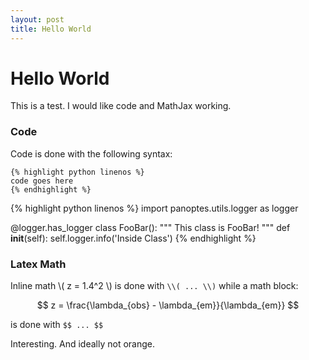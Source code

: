 ```yaml
---
layout: post
title: Hello World
---
```


# Hello World

This is a test. I would like code and MathJax working.

### Code

Code is done with the following syntax:

`{% highlight python linenos %}`   
`code goes here`  
`{% endhighlight %}`  

{% highlight python linenos %}
import panoptes.utils.logger as logger

@logger.has_logger
class FooBar():
  """ This class is FooBar! """
  def __init__(self):
    self.logger.info('Inside Class')
{% endhighlight %}


### Latex Math

Inline math \\( z = 1.4^2 \\) is done with `\\( ... \\)` while a math block:

$$ z = \frac{\lambda_{obs} - \lambda_{em}}{\lambda_{em}} $$

is done with `$$ ... $$`

Interesting. And ideally not orange.

